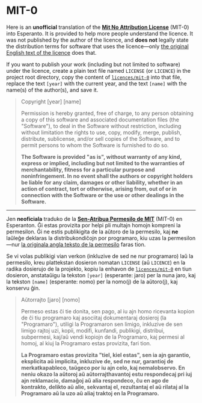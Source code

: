# MIT-0

Here is an **unofficial** translation of the [**Mit No Attribution License**](https://opensource.org/license/mit-0) (MIT-0) into Esperanto. It is provided to help more people understand the licence. It was not published by the author of the licence, and **does not** legally state the distribution terms for software that uses the licence—only [the original English text of the licence](licences/mit-0) does that.

If you want to publish your work (including but not limited to software) under the licence, create a plain text file named `LICENSE` (or `LICENCE`) in the project root directory, copy the content of [`licences/mit-0`](licences/mit-0) into that file, replace the text `[year]` with the current year, and the text `[name]` with the name(s) of the author(s), and save it.

> Copyright [year] [name]
>
> Permission is hereby granted, free of charge, to any person obtaining a copy of this software and associated documentation files (the "Software"), to deal in the Software without restriction, including without limitation the rights to use, copy, modify, merge, publish, distribute, sublicense, and/or sell copies of the Software, and to permit persons to whom the Software is furnished to do so.
>
> **The Software is provided "as is", without warranty of any kind, express or implied, including but not limited to the warranties of merchantability, fitness for a particular purpose and noninfringement. In no event shall the authors or copyright holders be liable for any claim, damages or other liability, whether in an action of contract, tort or otherwise, arising from, out of or in connection with the Software or the use or other dealings in the Software.**

---

Jen **neoficiala** traduko de la [**Sen-Atribua Permesilo de MIT**](https://opensource.org/license/mit-0) (MIT-0) en Esperanton. Ĝi estas provizita por helpi pli multajn homojn kompreni la permesilon. Ĝi ne estis publikigita de la aŭtoro de la permesilo, kaj **ne** laŭleĝe deklaras la distribukondiĉojn por programaro, kiu uzas la permesilon—nur [la originala angla teksto de la permesilo](licences/mit-0) faras tion.

Se vi volas publikigi vian verkon (inkluzive de sed ne nur programaro) laŭ la permesilo, kreu plattekstan dosieron nomatan `LICENSE` (aŭ `LICENCE`) en la radika dosierujo de la projekto, kopiu la enhavon de [`licences/mit-0`](licences/mit-0) en tiun dosieron, anstataŭigu la tekston `[year]` (esperante: jaro) per la nuna jaro, kaj la tekston `[name]` (esperante: nomo) per la nomo(j) de la aŭtoro(j), kaj konservu ĝin.

> Aŭtorrajto [jaro] [nomo]
>
> Permeso estas ĉi tie donita, sen pago, al iu ajn homo ricevanta kopion de ĉi tiu programaro kaj asociitaj dokumentaraj dosieroj (la "Programaro"), utiligi la Programaron sen limigo, inkluzive de sen limigo rajtoj uzi, kopii, modifi, kunfandi, publikigi, distribui, subpermesi, kaj/aŭ vendi kopiojn de la Programaro, kaj permesi al homoj, al kiuj la Programaro estas provizita, fari tion.
>
> **La Programaro estas provizita "tiel, kiel estas", sen ia ajn garantio, eksplicita aŭ implicita, inkluzive de, sed ne nur, garantioj de merkatkapableco, taŭgeco por iu ajn celo, kaj nemalobservo. En neniu okazo la aŭtoroj aŭ aŭtorrajthavantoj estu respondecaj pri iuj ajn reklamacio, damaĝoj aŭ alia respondeco, ĉu en ago de kontrakto, delikto aŭ alie, sekvantaj el, rezultantaj el aŭ rilataj al la Programaro aŭ la uzo aŭ aliaj traktoj en la Programaro.**
